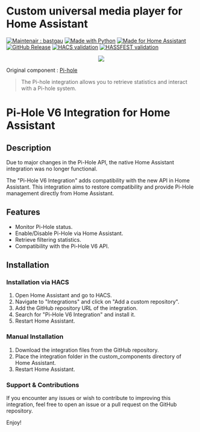 # Custom universal media player for Home Assistant


[![Maintenair : bastgau](https://img.shields.io/badge/maintener-bastgau-orange?logo=github&logoColor=%23959da5&labelColor=%232d333a)](https://github.com/bastgau)
[![Made with Python](https://img.shields.io/badge/Made_with-Python-blue?style=flat&logo=python&logoColor=%23959da5&labelColor=%232d333a)](https://www.python.org/)
[![Made for Home Assistant](https://img.shields.io/badge/Made_for-Homeassistant-blue?style=flat&logo=homeassistant&logoColor=%23959da5&labelColor=%232d333a)](https://www.home-assistant.io/)
[![GitHub Release](https://img.shields.io/github/v/release/bastgau/ha-pi-hole-v6?logo=github&logoColor=%23959da5&labelColor=%232d333a&color=%230e80c0)](https://github.com/bastgau/ha-custom-universal-media-player/releases)
[![HACS validation](https://github.com/bastgau/ha-pi-hole-v6/actions/workflows/validate-for-hacs.yml/badge.svg)](https://github.com/bastgau/ha-custom-universal-media-player/actions/workflows/validate-for-hacs.yml)
[![HASSFEST validation](https://github.com/bastgau/ha-pi-hole-v6/actions/workflows/validate-with-hassfest.yml/badge.svg)](https://github.com/bastgau/ha-custom-universal-media-player/actions/workflows/validate-with-hassfest.yml)

<p align="center" width="100%">
    <img src="https://brands.home-assistant.io/_/pi_hole_v6/logo.png">
</p>

Original component : [Pi-hole](https://www.home-assistant.io/integrations/pi_hole/)

> The Pi-hole integration allows you to retrieve statistics and interact with a Pi-hole system.

# Pi-Hole V6 Integration for Home Assistant

## Description

Due to major changes in the Pi-Hole API, the native Home Assistant integration was no longer functional. 

The "Pi-Hole V6 Integration" adds compatibility with the new API in Home Assistant. This integration aims to restore compatibility and provide Pi-Hole management directly from Home Assistant.

## Features

- Monitor Pi-Hole status.
- Enable/Disable Pi-Hole via Home Assistant.
- Retrieve filtering statistics.
- Compatibility with the Pi-Hole V6 API.

## Installation

### Installation via HACS

1. Open Home Assistant and go to HACS.
2. Navigate to "Integrations" and click on "Add a custom repository".
3. Add the GitHub repository URL of the integration.
4. Search for "Pi-Hole V6 Integration" and install it.
5. Restart Home Assistant.

### Manual Installation

1. Download the integration files from the GitHub repository.
2. Place the integration folder in the custom_components directory of Home Assistant.
3. Restart Home Assistant.


### Support & Contributions

If you encounter any issues or wish to contribute to improving this integration, feel free to open an issue or a pull request on the GitHub repository.

Enjoy!
